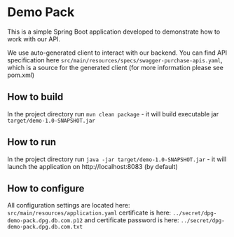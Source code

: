 # Demo Pack
This is a simple Spring Boot application developed to demonstrate how to work with our API. 

We use auto-generated client to interact with our backend.
You can find API specification here `src/main/resources/specs/swagger-purchase-apis.yaml`,
which is a source for the generated client (for more information please see pom.xml)

## How to build
In the project directory run `mvn clean package` -
it will build executable jar `target/demo-1.0-SNAPSHOT.jar`

## How to run
In the project directory run `java -jar target/demo-1.0-SNAPSHOT.jar` -
it will launch the application on http://localhost:8083 (by default) 

## How to configure
All configuration settings are located here: `src/main/resources/application.yaml`
certificate is here: `../secret/dpg-demo-pack.dpg.db.com.p12`
and certificate password is here: `../secret/dpg-demo-pack.dpg.db.com.txt`
